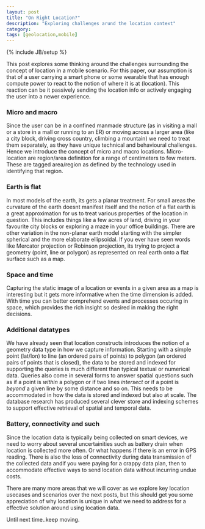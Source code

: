 ```yaml
---
layout: post
title: "On Right Location?"
description: "Exploring challenges arund the location context"
category: 
tags: [geolocation,mobile]
---
```

{% include JB/setup %}

This post explores some thinking around the challenges surrounding the concept of location in a mobile scenario. For this paper, our assumption is that of a user carrying a smart phone or some wearable that has enough compute power to react to the notion of where it is at (location). This reaction can be it passively sending the location info or actively engaging the user into a newer experience.
### Micro and macro
Since the user can be in a confined manmade structure (as in visiting a mall or a store in a mall or running to an ER) or moving across a larger area (like a city block, driving cross country, climbing a mountain) we need to treat them separately, as they have unique technical and behavioural challenges. Hence we introduce the concept of micro and macro locations.
Micro-location are region/area definition for a range of centimeters to few meters. These are tagged area/region as defined by the technology used in identifying that region.

### Earth is flat
In most models of the earth, its gets a planar treatment. For small areas the curvature of the earth doesnt manifest itself and the notion of a flat earth is a great approximation for us to treat various properties of the location in question. This includes things like a few acres of land, driving in your favourite city blocks or exploring a maze in your office buildings.
There are other variation in the non-planar earth model starting with the simpler spherical and the more elaborate ellipsoidal. If you ever have seen words like Mercator projection or Robinson projection, its trying to project a geometry (point, line or polygon) as represented on real earth onto a flat surface such as a map.

### Space and time
Capturing the static image of a location or events in a given area as a map is interesting but it gets more informative when the time dimension is added. With time you can better comprehend events and processes occuring in space, which provides the rich insight so desired in making the right decisions. 

### Additional datatypes
We have already seen that location constructs introduces the notion of a geometry data type in how we capture information. Starting with a simple point (lat/lon) to line (an ordered pairs of points) to polygon (an ordered pairs of points that is closed), the data to be stored and indexed for supporting the queries is much different than typical textual or numerical data. Queries also come in several forms to answer spatial questions such as if a point is *within* a polygon or if two lines *intersect* or if a point is *beyond* a given line by some distance and so on. This needs to be accommodated in how the data is stored and indexed but also at scale. The database research has produced several clever store and indexing schemes to support effective retrieval of spatial and temporal data. 

### Battery, connectivity and such
Since the location data is typically being collected on smart devices, we need to worry about several uncertainities such as battery drain when location is collected more often. Or what happens if there is an error in GPS reading. There is also the loss of connectivity during data transmission of the collected data andif you were paying for a crappy data plan, then to accommodate effective ways to send location data without incurring undue costs.

There are many more areas that we will cover as we explore key location usecases and scenarios over the next posts, but this should get you some appreciation of why location is unique in what we need to address for a effective solution around using location data.

Until next time..keep moving.


